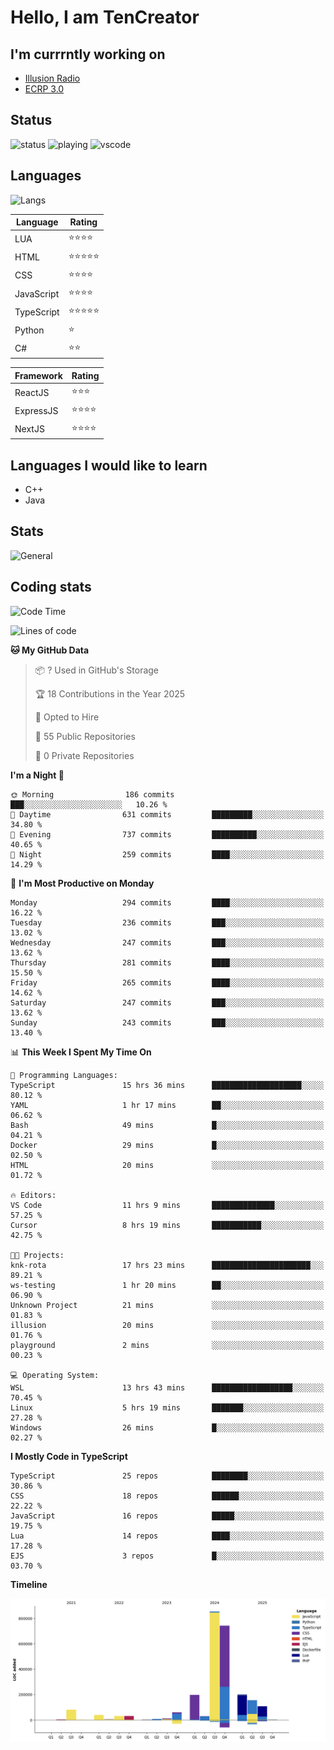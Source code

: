 # Hello, I am TenCreator

## I'm currrntly working on
- [Illusion Radio](https://illusionradio.co.uk/)
- [ECRP 3.0](http://github.com/Emerald-Coast-Roleplay/)

## Status
![status](https://api.statusbadges.me/badge/status/518334475038359555?simple=true&style=for-the-badge)
![playing](https://api.statusbadges.me/badge/playing/518334475038359555?style=for-the-badge)
![vscode](https://api.statusbadges.me/badge/vscode/518334475038359555?style=for-the-badge)

## Languages
![Langs](https://github-readme-stats.vercel.app/api/top-langs/?username=tencreator&layout=compact&theme=radical)


|Language|Rating|
|--------|------|
|LUA|⭐️⭐️⭐️⭐️|
|HTML|⭐️⭐️⭐️⭐️⭐️|
|CSS|⭐️⭐️⭐️⭐️|
|JavaScript|⭐️⭐️⭐️⭐️|
|TypeScript|⭐️⭐️⭐️⭐️⭐️|
|Python|⭐️|
|C#|⭐️⭐️ |

|Framework|Rating|
|--------|------|
|ReactJS|⭐️⭐️⭐|
|ExpressJS|⭐️⭐️⭐️⭐️|
|NextJS|⭐️⭐️⭐⭐️|

## Languages I would like to learn
- C++
- Java

## Stats
![General](https://github-readme-stats.vercel.app/api?username=tencreator&show_icons=true&theme=radical)

## Coding stats

<!--START_SECTION:waka-->
![Code Time](http://img.shields.io/badge/Code%20Time-386%20hrs%2059%20mins-blue)

![Lines of code](https://img.shields.io/badge/From%20Hello%20World%20I%27ve%20Written-1.9%20million%20lines%20of%20code-blue)

**🐱 My GitHub Data** 

> 📦 ? Used in GitHub's Storage 
 > 
> 🏆 18 Contributions in the Year 2025
 > 
> 💼 Opted to Hire
 > 
> 📜 55 Public Repositories 
 > 
> 🔑 0 Private Repositories 
 > 
**I'm a Night 🦉** 

```text
🌞 Morning                186 commits         ███░░░░░░░░░░░░░░░░░░░░░░   10.26 % 
🌆 Daytime                631 commits         █████████░░░░░░░░░░░░░░░░   34.80 % 
🌃 Evening                737 commits         ██████████░░░░░░░░░░░░░░░   40.65 % 
🌙 Night                  259 commits         ████░░░░░░░░░░░░░░░░░░░░░   14.29 % 
```
📅 **I'm Most Productive on Monday** 

```text
Monday                   294 commits         ████░░░░░░░░░░░░░░░░░░░░░   16.22 % 
Tuesday                  236 commits         ███░░░░░░░░░░░░░░░░░░░░░░   13.02 % 
Wednesday                247 commits         ███░░░░░░░░░░░░░░░░░░░░░░   13.62 % 
Thursday                 281 commits         ████░░░░░░░░░░░░░░░░░░░░░   15.50 % 
Friday                   265 commits         ████░░░░░░░░░░░░░░░░░░░░░   14.62 % 
Saturday                 247 commits         ███░░░░░░░░░░░░░░░░░░░░░░   13.62 % 
Sunday                   243 commits         ███░░░░░░░░░░░░░░░░░░░░░░   13.40 % 
```


📊 **This Week I Spent My Time On** 

```text
💬 Programming Languages: 
TypeScript               15 hrs 36 mins      ████████████████████░░░░░   80.12 % 
YAML                     1 hr 17 mins        ██░░░░░░░░░░░░░░░░░░░░░░░   06.62 % 
Bash                     49 mins             █░░░░░░░░░░░░░░░░░░░░░░░░   04.21 % 
Docker                   29 mins             █░░░░░░░░░░░░░░░░░░░░░░░░   02.50 % 
HTML                     20 mins             ░░░░░░░░░░░░░░░░░░░░░░░░░   01.72 % 

🔥 Editors: 
VS Code                  11 hrs 9 mins       ██████████████░░░░░░░░░░░   57.25 % 
Cursor                   8 hrs 19 mins       ███████████░░░░░░░░░░░░░░   42.75 % 

🐱‍💻 Projects: 
knk-rota                 17 hrs 23 mins      ██████████████████████░░░   89.21 % 
ws-testing               1 hr 20 mins        ██░░░░░░░░░░░░░░░░░░░░░░░   06.90 % 
Unknown Project          21 mins             ░░░░░░░░░░░░░░░░░░░░░░░░░   01.83 % 
illusion                 20 mins             ░░░░░░░░░░░░░░░░░░░░░░░░░   01.76 % 
playground               2 mins              ░░░░░░░░░░░░░░░░░░░░░░░░░   00.23 % 

💻 Operating System: 
WSL                      13 hrs 43 mins      ██████████████████░░░░░░░   70.45 % 
Linux                    5 hrs 19 mins       ███████░░░░░░░░░░░░░░░░░░   27.28 % 
Windows                  26 mins             █░░░░░░░░░░░░░░░░░░░░░░░░   02.27 % 
```

**I Mostly Code in TypeScript** 

```text
TypeScript               25 repos            ████████░░░░░░░░░░░░░░░░░   30.86 % 
CSS                      18 repos            ██████░░░░░░░░░░░░░░░░░░░   22.22 % 
JavaScript               16 repos            █████░░░░░░░░░░░░░░░░░░░░   19.75 % 
Lua                      14 repos            ████░░░░░░░░░░░░░░░░░░░░░   17.28 % 
EJS                      3 repos             █░░░░░░░░░░░░░░░░░░░░░░░░   03.70 % 
```



**Timeline**

![Lines of Code chart](https://raw.githubusercontent.com/tencreator/tencreator/main/assets/bar_graph.png)


<!--END_SECTION:waka-->
